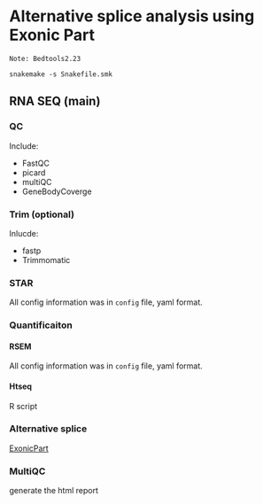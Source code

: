 
# Alternative splice analysis using Exonic Part


`Note: Bedtools2.23`



```shell
snakemake -s Snakefile.smk
```

## RNA SEQ (main)

### QC

Include:
 - FastQC
 - picard
 - multiQC
 - GeneBodyCoverge

### Trim (optional)

Inlucde:

 - fastp
 - Trimmomatic

### STAR

All config information was in `config` file, yaml format.

### Quantificaiton

#### RSEM

All config information was in `config` file, yaml format.

#### Htseq

R script

### Alternative splice

[ExonicPart](https://github.com/LuChenLab/MeDAS)

### MultiQC

generate the html report


